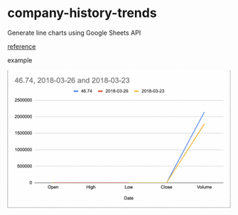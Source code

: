 # company-history-trends

Generate line charts using Google Sheets API

[reference]()

example

![simple line chart](/documentation/example_line_chart.png)
